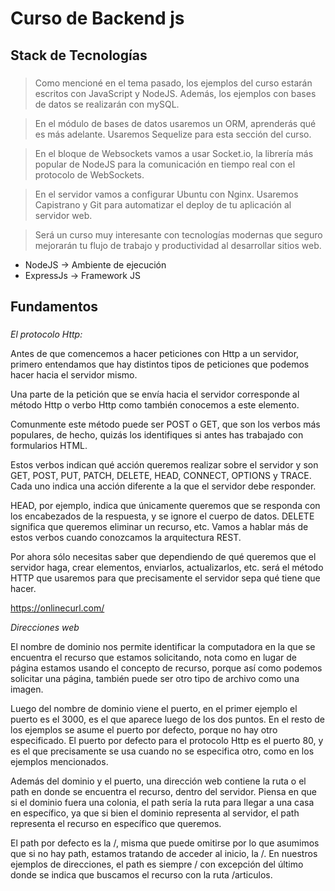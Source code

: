 # Curso de Backend js

## Stack de Tecnologías <h3>
> Como mencioné en el tema pasado, los ejemplos del curso estarán escritos con JavaScript y NodeJS. Además, los ejemplos con bases de datos se realizarán con mySQL.

> En el módulo de bases de datos usaremos un ORM, aprenderás qué es más adelante. Usaremos Sequelize para esta sección del curso.

> En el bloque de Websockets vamos a usar Socket.io, la librería más popular de NodeJS para la comunicación en tiempo real con el protocolo de WebSockets.

> En el servidor vamos a configurar Ubuntu con Nginx. Usaremos Capistrano y Git para automatizar el deploy de tu aplicación al servidor web.

> Será un curso muy interesante con tecnologías modernas que seguro mejorarán tu flujo de trabajo y productividad al desarrollar sitios web.

- NodeJS -> Ambiente de ejecución
- ExpressJs -> Framework JS

## Fundamentos <h3>

*El protocolo Http:*

Antes de que comencemos a hacer peticiones con Http a un servidor, primero entendamos que hay distintos tipos de peticiones que podemos hacer hacia el servidor mismo.

Una parte de la petición que se envía hacia el servidor corresponde al método Http o verbo Http como también conocemos a este elemento.

Comunmente este método puede ser POST o GET, que son los verbos más populares, de hecho, quizás los identifiques si antes has trabajado con formularios HTML.

Estos verbos indican qué acción queremos realizar sobre el servidor y son GET, POST, PUT, PATCH, DELETE, HEAD, CONNECT, OPTIONS y TRACE. Cada uno indica una acción diferente a la que el servidor debe responder.

HEAD, por ejemplo, indica que únicamente queremos que se responda con los encabezados de la respuesta, y se ignore el cuerpo de datos. DELETE significa que queremos eliminar un recurso, etc. Vamos a hablar más de estos verbos cuando conozcamos la arquitectura REST.

Por ahora sólo necesitas saber que dependiendo de qué queremos que el servidor haga, crear elementos, enviarlos, actualizarlos, etc. será el método HTTP que usaremos para que precisamente el servidor sepa qué tiene que hacer.

https://onlinecurl.com/

*Direcciones web*

El nombre de dominio nos permite identificar la computadora en la que se encuentra el recurso que estamos solicitando, nota como en lugar de página estamos usando el concepto de recurso, porque así como podemos solicitar una página, también puede ser otro tipo de archivo como una imagen.

Luego del nombre de dominio viene el puerto, en el primer ejemplo el puerto es el 3000, es el que aparece luego de los dos puntos. En el resto de los ejemplos se asume el puerto por defecto, porque no hay otro especificado. El puerto por defecto para el protocolo Http es el puerto 80, y es el que precisamente se usa cuando no se especifica otro, como en los ejemplos mencionados.

Además del dominio y el puerto, una dirección web contiene la ruta o el path en donde se encuentra el recurso, dentro del servidor. Piensa en que si el dominio fuera una colonia, el path sería la ruta para llegar a una casa en específico, ya que si bien el dominio representa al servidor, el path representa el recurso en específico que queremos.

El path por defecto es la /, misma que puede omitirse por lo que asumimos que si no hay path, estamos tratando de acceder al inicio, la /. En nuestros ejemplos de direcciones, el path es siempre / con excepción del último donde se indica que buscamos el recurso con la ruta /articulos.
